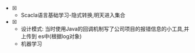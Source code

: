 - [x] - Scacla语言基础学习-隐式转换,明天进入集合
- [x] - 设计模式: 当时使用Java的回调机制写了公司项目的报错信息的小工具,并上传到 es中(根据log对象)
  - 机器学习

